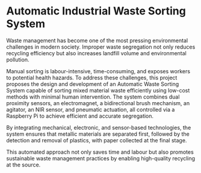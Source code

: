 # Automatic Industrial Waste Sorting System

Waste management has become one of the most pressing environmental challenges in modern society. Improper waste segregation not only reduces recycling efficiency but also increases landfill volume and environmental pollution.

Manual sorting is labour-intensive, time-consuming, and exposes workers to potential health hazards.
To address these challenges, this project proposes the design and development of an Automatic Waste Sorting System capable of sorting mixed material waste efficiently using low-cost methods with minimal human intervention. The system combines dual proximity sensors, an electromagnet, a bidirectional brush mechanism, an agitator, an NIR sensor, and pneumatic actuation, all controlled via a Raspberry Pi to achieve efficient and accurate segregation.

By integrating mechanical, electronic, and sensor-based technologies, the system ensures that metallic materials are separated first, followed by the detection and removal of plastics, with paper collected at the final stage. 

This automated approach not only saves time and labour but also promotes sustainable waste management practices by enabling high-quality recycling at the source.
